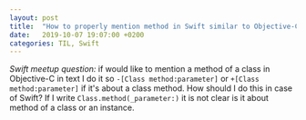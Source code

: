 ```yaml
---
layout: post
title:  "How to properly mention method in Swift similar to Objective-C `-[Class method:parameter]`?"
date:   2019-10-07 19:07:00 +0200
categories: TIL, Swift
---
```

*Swift meetup question:* if would like to mention a method of a class in Objective-C in text I do it so `-[Class method:parameter]` or `+[Class method:parameter]` if it's about a class method. How should I do this in case of Swift? If I write `Class.method(_parameter:)` it is not clear is it about method of a class or an instance.
